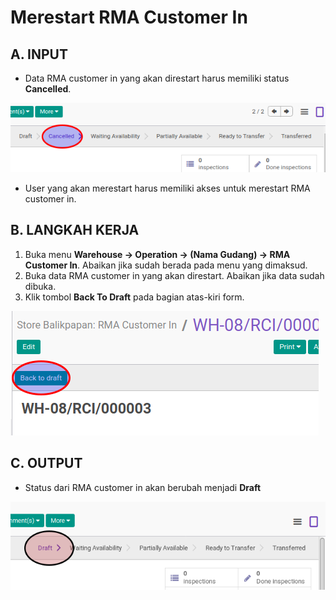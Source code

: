 # Merestart RMA Customer In

## A. INPUT

* Data RMA customer in yang akan direstart harus memiliki status **Cancelled**.

![](../../img/rma-customer-in/status-cancel.png)

* User yang akan merestart harus memiliki akses untuk merestart RMA customer in.

## B. LANGKAH KERJA

1. Buka menu **Warehouse -> Operation -> (Nama Gudang) -> RMA Customer In**. Abaikan jika sudah berada
pada menu yang dimaksud.
2. Buka data RMA customer in yang akan direstart. Abaikan jika data sudah dibuka.
3. Klik tombol **Back To Draft** pada bagian atas-kiri form.

![](../../img/rma-customer-in/tombol-restart.png)

## C. OUTPUT

* Status dari RMA customer in akan berubah menjadi **Draft**

![](../../img/rma-customer-in/status-draft.png)
